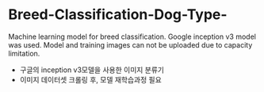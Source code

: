 # Breed-Classification-Dog-Type-
Machine learning model for breed classification.
Google inception v3 model was used.
Model and training images can not be uploaded due to capacity limitation.

+ 구글의 inception v3모델을 사용한 이미지 분류기
+ 이미지 데이터셋 크롤링 후, 모델 재학습과정 필요
